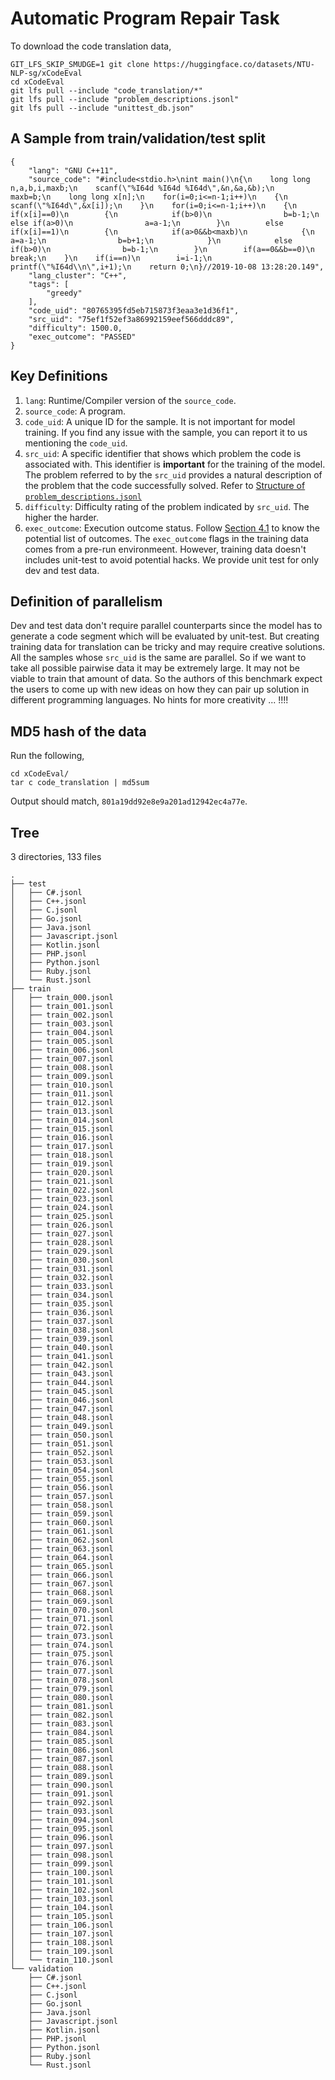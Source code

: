 # Automatic Program Repair Task

To download the code translation data,

```
GIT_LFS_SKIP_SMUDGE=1 git clone https://huggingface.co/datasets/NTU-NLP-sg/xCodeEval
cd xCodeEval
git lfs pull --include "code_translation/*"
git lfs pull --include "problem_descriptions.jsonl"
git lfs pull --include "unittest_db.json"
```


## A Sample from train/validation/test split

```
{
    "lang": "GNU C++11",
    "source_code": "#include<stdio.h>\nint main()\n{\n    long long n,a,b,i,maxb;\n    scanf(\"%I64d %I64d %I64d\",&n,&a,&b);\n    maxb=b;\n    long long x[n];\n    for(i=0;i<=n-1;i++)\n    {\n        scanf(\"%I64d\",&x[i]);\n    }\n    for(i=0;i<=n-1;i++)\n    {\n        if(x[i]==0)\n        {\n            if(b>0)\n                b=b-1;\n            else if(a>0)\n                a=a-1;\n        }\n        else if(x[i]==1)\n        {\n            if(a>0&&b<maxb)\n            {\n                a=a-1;\n                b=b+1;\n            }\n            else if(b>0)\n                b=b-1;\n        }\n        if(a==0&&b==0)\n            break;\n    }\n    if(i==n)\n        i=i-1;\n    printf(\"%I64d\\n\",i+1);\n    return 0;\n}//2019-10-08 13:28:20.149",
    "lang_cluster": "C++",
    "tags": [
        "greedy"
    ],
    "code_uid": "80765395fd5eb715873f3eaa3e1d36f1",
    "src_uid": "75ef1f52ef3a86992159eef566dddc89",
    "difficulty": 1500.0,
    "exec_outcome": "PASSED"
}
```


## Key Definitions

1. `lang`: Runtime/Compiler version of the `source_code`.
2. `source_code`: A program.
3. `code_uid`: A unique ID for the sample. It is not important for model training. If you find any issue with the sample, you can report it to us mentioning the `code_uid`.
4. `src_uid`: A specific identifier that shows which problem the code is associated with. This identifier is **important** for the training of the model. The problem referred to by the `src_uid` provides a natural description of the problem that the code successfully solved. Refer to [Structure of `problem_descriptions.jsonl`](./README.md#structure-of-problem_descriptionsjsonl)
5. `difficulty`: Difficulty rating of the problem indicated by `src_uid`. The higher the harder.  
6. `exec_outcome`: Execution outcome status. Follow [Section 4.1](https://arxiv.org/pdf/2303.03004.pdf) to know the potential list of outcomes. The `exec_outcome` flags in the training data comes from a pre-run environmeent. However, training data doesn't  includes unit-test to avoid potential hacks. We provide unit test for only dev and test data.  

## Definition of parallelism

Dev and test data don't require parallel counterparts since the model has to generate a code segment which will be evaluated by unit-test. 
But creating training data for translation can be tricky and may require creative solutions. All the samples whose `src_uid` is the same are parallel. So if we want to take all possible pairwise data it may be extremely large. It may not be viable to train that amount of data. So the authors of this benchmark expect the users to come up with new ideas on how they can pair up solution in different programming languages. No hints for more creativity ... !!!! 

## MD5 hash of the data

Run the following, 

```
cd xCodeEval/
tar c code_translation | md5sum
```

Output should match, `801a19dd92e8e9a201ad12942ec4a77e`.


## Tree

3 directories, 133 files

```
.
├── test
│   ├── C#.jsonl
│   ├── C++.jsonl
│   ├── C.jsonl
│   ├── Go.jsonl
│   ├── Java.jsonl
│   ├── Javascript.jsonl
│   ├── Kotlin.jsonl
│   ├── PHP.jsonl
│   ├── Python.jsonl
│   ├── Ruby.jsonl
│   └── Rust.jsonl
├── train
│   ├── train_000.jsonl
│   ├── train_001.jsonl
│   ├── train_002.jsonl
│   ├── train_003.jsonl
│   ├── train_004.jsonl
│   ├── train_005.jsonl
│   ├── train_006.jsonl
│   ├── train_007.jsonl
│   ├── train_008.jsonl
│   ├── train_009.jsonl
│   ├── train_010.jsonl
│   ├── train_011.jsonl
│   ├── train_012.jsonl
│   ├── train_013.jsonl
│   ├── train_014.jsonl
│   ├── train_015.jsonl
│   ├── train_016.jsonl
│   ├── train_017.jsonl
│   ├── train_018.jsonl
│   ├── train_019.jsonl
│   ├── train_020.jsonl
│   ├── train_021.jsonl
│   ├── train_022.jsonl
│   ├── train_023.jsonl
│   ├── train_024.jsonl
│   ├── train_025.jsonl
│   ├── train_026.jsonl
│   ├── train_027.jsonl
│   ├── train_028.jsonl
│   ├── train_029.jsonl
│   ├── train_030.jsonl
│   ├── train_031.jsonl
│   ├── train_032.jsonl
│   ├── train_033.jsonl
│   ├── train_034.jsonl
│   ├── train_035.jsonl
│   ├── train_036.jsonl
│   ├── train_037.jsonl
│   ├── train_038.jsonl
│   ├── train_039.jsonl
│   ├── train_040.jsonl
│   ├── train_041.jsonl
│   ├── train_042.jsonl
│   ├── train_043.jsonl
│   ├── train_044.jsonl
│   ├── train_045.jsonl
│   ├── train_046.jsonl
│   ├── train_047.jsonl
│   ├── train_048.jsonl
│   ├── train_049.jsonl
│   ├── train_050.jsonl
│   ├── train_051.jsonl
│   ├── train_052.jsonl
│   ├── train_053.jsonl
│   ├── train_054.jsonl
│   ├── train_055.jsonl
│   ├── train_056.jsonl
│   ├── train_057.jsonl
│   ├── train_058.jsonl
│   ├── train_059.jsonl
│   ├── train_060.jsonl
│   ├── train_061.jsonl
│   ├── train_062.jsonl
│   ├── train_063.jsonl
│   ├── train_064.jsonl
│   ├── train_065.jsonl
│   ├── train_066.jsonl
│   ├── train_067.jsonl
│   ├── train_068.jsonl
│   ├── train_069.jsonl
│   ├── train_070.jsonl
│   ├── train_071.jsonl
│   ├── train_072.jsonl
│   ├── train_073.jsonl
│   ├── train_074.jsonl
│   ├── train_075.jsonl
│   ├── train_076.jsonl
│   ├── train_077.jsonl
│   ├── train_078.jsonl
│   ├── train_079.jsonl
│   ├── train_080.jsonl
│   ├── train_081.jsonl
│   ├── train_082.jsonl
│   ├── train_083.jsonl
│   ├── train_084.jsonl
│   ├── train_085.jsonl
│   ├── train_086.jsonl
│   ├── train_087.jsonl
│   ├── train_088.jsonl
│   ├── train_089.jsonl
│   ├── train_090.jsonl
│   ├── train_091.jsonl
│   ├── train_092.jsonl
│   ├── train_093.jsonl
│   ├── train_094.jsonl
│   ├── train_095.jsonl
│   ├── train_096.jsonl
│   ├── train_097.jsonl
│   ├── train_098.jsonl
│   ├── train_099.jsonl
│   ├── train_100.jsonl
│   ├── train_101.jsonl
│   ├── train_102.jsonl
│   ├── train_103.jsonl
│   ├── train_104.jsonl
│   ├── train_105.jsonl
│   ├── train_106.jsonl
│   ├── train_107.jsonl
│   ├── train_108.jsonl
│   ├── train_109.jsonl
│   └── train_110.jsonl
└── validation
    ├── C#.jsonl
    ├── C++.jsonl
    ├── C.jsonl
    ├── Go.jsonl
    ├── Java.jsonl
    ├── Javascript.jsonl
    ├── Kotlin.jsonl
    ├── PHP.jsonl
    ├── Python.jsonl
    ├── Ruby.jsonl
    └── Rust.jsonl
```
